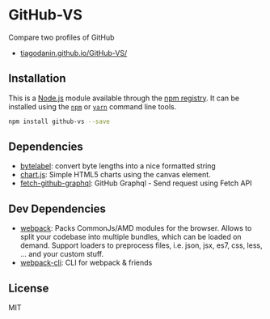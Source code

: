 # GitHub-VS
Compare two profiles of GitHub

- [tiagodanin.github.io/GitHub-VS/](https://tiagodanin.github.io/GitHub-VS/)

## Installation

This is a [Node.js](https://nodejs.org/) module available through the
[npm registry](https://www.npmjs.com/). It can be installed using the
[`npm`](https://docs.npmjs.com/getting-started/installing-npm-packages-locally)
or
[`yarn`](https://yarnpkg.com/en/)
command line tools.

```sh
npm install github-vs --save
```

## Dependencies

- [bytelabel](https://ghub.io/bytelabel): convert byte lengths into a nice formatted string
- [chart.js](https://ghub.io/chart.js): Simple HTML5 charts using the canvas element.
- [fetch-github-graphql](https://ghub.io/fetch-github-graphql): GitHub Graphql - Send request using Fetch API

## Dev Dependencies

- [webpack](https://ghub.io/webpack): Packs CommonJs/AMD modules for the browser. Allows to split your codebase into multiple bundles, which can be loaded on demand. Support loaders to preprocess files, i.e. json, jsx, es7, css, less, ... and your custom stuff.
- [webpack-cli](https://ghub.io/webpack-cli): CLI for webpack &amp; friends

## License

MIT
